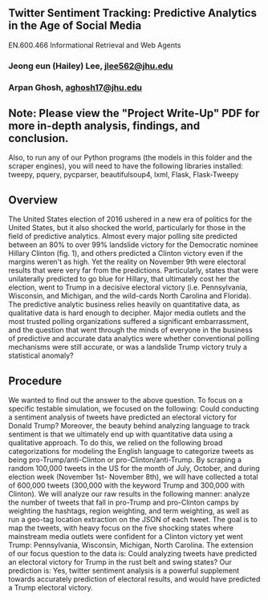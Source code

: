 ## Twitter Sentiment Tracking: Predictive Analytics in the Age of Social Media 
EN.600.466 Informational Retrieval and Web Agents 

### Jeong eun (Hailey) Lee, jlee562@jhu.edu 
### Arpan Ghosh, aghosh17@jhu.edu 

## Note: Please view the "Project Write-Up" PDF for more in-depth analysis, findings, and conclusion. 
Also, to run any of our Python programs (the models in this folder and the scraper engines), you will need to have the following libraries installed: tweepy, pquery, pycparser, beautifulsoup4, lxml, Flask, Flask-Tweepy

## Overview
The United States election of 2016 ushered in a new era of politics for the United States, but it also shocked the world, particularly for those in the field of predictive analytics. Almost every major polling site predicted between an 80% to over 99% landslide victory for the Democratic nominee Hillary Clinton (fig. 1), and others predicted a Clinton victory even if the margins weren't as high. Yet the reality on November 9th were electoral results that were very far from the predictions. Particularly, states that were unilaterally predicted to go blue for Hillary, that ultimately cost her the election, went to Trump in a decisive electoral victory (i.e. Pennsylvania, Wisconsin, and Michigan, and the wild-cards North Carolina and Florida). The predictive analytic business relies heavily on quantitative data, as qualitative data is hard enough to decipher. Major media outlets and the most trusted polling organizations suffered a significant embarrassment, and the question that went through the minds of everyone in the business of predictive and accurate data analytics were whether conventional polling mechanisms were still accurate, or was a landslide Trump victory truly a statistical anomaly?

## Procedure
We wanted to find out the answer to the above question. To focus on a specific testable simulation, we focused on the following: Could conducting a sentiment analysis of tweets have predicted an electoral victory for Donald Trump? Moreover, the beauty behind analyzing language to track sentiment is that we ultimately end up with quantitative data using a qualitative approach. To do this, we relied on the following broad categorizations for modeling the English language to categorize tweets as being pro-Trump/anti-Clinton or pro-Clinton/anti-Trump. By scraping a random 100,000 tweets in the US for the month of July, October, and during election week (November 1st- November 8th), we will have collected a total of 600,000 tweets (300,000 with the keyword Trump and 300,000 with Clinton). We will analyze our raw results in the following manner: analyze the number of tweets that fall in pro-Trump and pro-Clinton camps by weighting the hashtags, region weighting, and term weighting, as well as run a geo-tag location extraction on the JSON of each tweet. The goal is to map the tweets, with heavy focus on the five shocking states where mainstream media outlets were confident for a Clinton victory yet went Trump: Pennsylvania, Wisconsin, Michigan, North Carolina. The extension of our focus question to the data is: Could analyzing tweets have predicted an electoral victory for Trump in the rust belt and swing states? Our prediction is: Yes, twitter sentiment analysis is a powerful supplement towards accurately prediction of electoral results, and would have predicted a Trump electoral victory.
